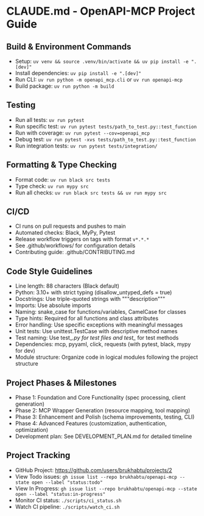 # CLAUDE.md - OpenAPI-MCP Project Guide

## Build & Environment Commands
- Setup: `uv venv && source .venv/bin/activate && uv pip install -e ".[dev]"`
- Install dependencies: `uv pip install -e ".[dev]"`
- Run CLI: `uv run python -m openapi_mcp.cli` or `uv run openapi-mcp`
- Build package: `uv run python -m build`

## Testing
- Run all tests: `uv run pytest`
- Run specific test: `uv run pytest tests/path_to_test.py::test_function`
- Run with coverage: `uv run pytest --cov=openapi_mcp`
- Debug test: `uv run pytest -xvs tests/path_to_test.py::test_function`
- Run integration tests: `uv run pytest tests/integration/`

## Formatting & Type Checking
- Format code: `uv run black src tests`
- Type check: `uv run mypy src`
- Run all checks: `uv run black src tests && uv run mypy src`

## CI/CD
- CI runs on pull requests and pushes to main
- Automated checks: Black, MyPy, Pytest
- Release workflow triggers on tags with format `v*.*.*`
- See .github/workflows/ for configuration details
- Contributing guide: .github/CONTRIBUTING.md

## Code Style Guidelines
- Line length: 88 characters (Black default)
- Python: 3.10+ with strict typing (disallow_untyped_defs = true)
- Docstrings: Use triple-quoted strings with """description"""
- Imports: Use absolute imports
- Naming: snake_case for functions/variables, CamelCase for classes
- Type hints: Required for all functions and class attributes
- Error handling: Use specific exceptions with meaningful messages
- Unit tests: Use unittest.TestCase with descriptive method names
- Test naming: Use test_*.py for test files and test_* for test methods
- Dependencies: mcp, pyyaml, click, requests (with pytest, black, mypy for dev)
- Module structure: Organize code in logical modules following the project structure

## Project Phases & Milestones
- Phase 1: Foundation and Core Functionality (spec processing, client generation)
- Phase 2: MCP Wrapper Generation (resource mapping, tool mapping)
- Phase 3: Enhancement and Polish (schema improvements, testing, CLI)
- Phase 4: Advanced Features (customization, authentication, optimization)
- Development plan: See DEVELOPMENT_PLAN.md for detailed timeline

## Project Tracking
- GitHub Project: https://github.com/users/brukhabtu/projects/2
- View Todo issues: `gh issue list --repo brukhabtu/openapi-mcp --state open --label "status:todo"`
- View In Progress: `gh issue list --repo brukhabtu/openapi-mcp --state open --label "status:in-progress"`
- Monitor CI status: `./scripts/ci_status.sh`
- Watch CI pipeline: `./scripts/watch_ci.sh`